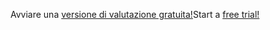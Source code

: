 <span data-ttu-id="5d416-101">Avviare una [versione di valutazione gratuita!](https://go.microsoft.com/fwlink/?linkid=847861)</span><span class="sxs-lookup"><span data-stu-id="5d416-101">Start a [free trial!](https://go.microsoft.com/fwlink/?linkid=847861)</span></span>
